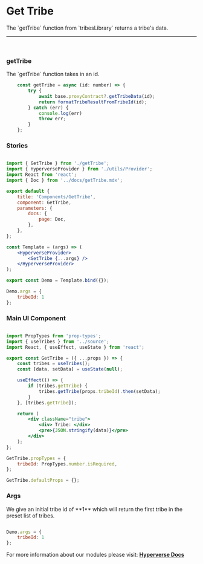 # Get Tribe

<p> The `getTribe` function from `tribesLibrary` returns a tribe's data. </p>

---

<br>

### getTribe

<p> The `getTribe` function takes in an id. </p>

```jsx
	const getTribe = async (id: number) => {
		try {
			await base.proxyContract?.getTribeData(id);
			return formatTribeResultFromTribeId(id);
		} catch (err) {
			console.log(err)
			throw err;
		}
	};
```

### Stories

```jsx

import { GetTribe } from './getTribe';
import { HyperverseProvider } from './utils/Provider';
import React from 'react';
import { Doc } from '../docs/getTribe.mdx';

export default {
	title: 'Components/GetTribe',
	component: GetTribe,
	parameters: {
		docs: {
			page: Doc,
		},
	},
};

const Template = (args) => (
	<HyperverseProvider>
		<GetTribe {...args} />
	</HyperverseProvider>
);

export const Demo = Template.bind({});

Demo.args = {
	tribeId: 1
};

```

### Main UI Component

```jsx

import PropTypes from 'prop-types';
import { useTribes } from '../source';
import React, { useEffect, useState } from 'react';

export const GetTribe = ({ ...props }) => {
	const tribes = useTribes();
	const [data, setData] = useState(null);

	useEffect(() => {
		if (tribes.getTribe) {
			tribes.getTribe(props.tribeId).then(setData);
		}
	}, [tribes.getTribe]);

	return (
		<div className="tribe">
			<div> Tribe: </div>
			<pre>{JSON.stringify(data)}</pre>
		</div>
	);
};

GetTribe.propTypes = {
	tribeId: PropTypes.number.isRequired,
};

GetTribe.defaultProps = {};

```

### Args

<p> We give an initial tribe id of **1** which will return the first tribe in the preset list of tribes. </p>

```jsx

Demo.args = {
	tribeId: 1
};

```

For more information about our modules please visit: [**Hyperverse Docs**](docs.hyperverse.dev)

